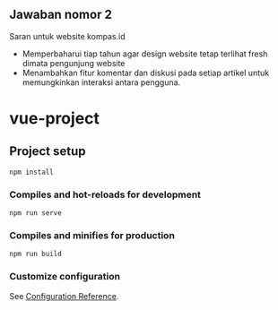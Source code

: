## Jawaban nomor 2
Saran untuk website kompas.id
- Memperbaharui tiap tahun agar design website tetap terlihat fresh dimata pengunjung website
- Menambahkan fitur komentar dan diskusi pada setiap artikel untuk memungkinkan interaksi antara pengguna. 

# vue-project

## Project setup
```
npm install
```

### Compiles and hot-reloads for development
```
npm run serve
```

### Compiles and minifies for production
```
npm run build
```

### Customize configuration
See [Configuration Reference](https://cli.vuejs.org/config/).
